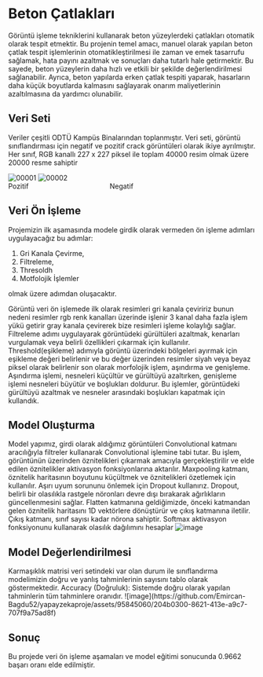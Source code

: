 <h1>Beton Çatlakları</h1>
Görüntü işleme tekniklerini kullanarak beton yüzeylerdeki çatlakları otomatik olarak tespit etmektir. Bu projenin temel amacı, manuel olarak yapılan beton çatlak tespit işlemlerinin otomatikleştirilmesi ile zaman ve emek tasarrufu sağlamak, hata payını azaltmak ve sonuçları daha tutarlı hale getirmektir. Bu sayede, beton yüzeylerin daha hızlı ve etkili bir şekilde değerlendirilmesi sağlanabilir. Ayrıca, beton yapılarda erken çatlak tespiti yaparak, hasarların daha küçük boyutlarda kalmasını sağlayarak onarım maliyetlerinin azaltılmasına da yardımcı olunabilir.
<h2>Veri Seti</h2>
Veriler çeşitli ODTÜ Kampüs Binalarından toplanmıştır. Veri seti, görüntü sınıflandırması için negatif ve pozitif crack görüntüleri olarak ikiye ayrılmıştır. Her sınıf, RGB kanallı 227 x 227 piksel ile toplam 40000 resim olmak üzere 20000 resme sahiptir

![00001](https://github.com/Emircan-Bagdu52/yapayzekaproje/assets/95845060/45f3c744-085f-46fc-a12b-118581802abb)
![00002](https://github.com/Emircan-Bagdu52/yapayzekaproje/assets/95845060/ae5d5fa3-2e4e-4667-ae11-9e1892f0b5c0)<br>
Pozitif &nbsp;&nbsp;&nbsp;&nbsp; &nbsp; &nbsp; &nbsp; &nbsp; &nbsp; &nbsp; &nbsp; &nbsp; &nbsp; &nbsp; &nbsp; &nbsp; &nbsp; &nbsp; &nbsp; &nbsp; &nbsp;  &nbsp; Negatif
<h2>Veri Ön İşleme</h2>
Projemizin ilk aşamasında modele girdik olarak vermeden ön işleme adımları uygulayacağız bu adımlar:
<ol> 
    <li>Gri Kanala Çevirme,</li> 
    <li>Filtreleme,</li> 
    <li>Thresoldh</li>
    <li>Motfolojik İşlemler</li>
</ol>
olmak üzere adımdan oluşacaktır. 

Görüntü veri ön işlemede ilk olarak resimleri gri  kanala çeviririz bunun nedeni resimler rgb renk kanalları üzerinde işlenir 3 kanal daha fazla işlem yükü getirir gray kanala çevirerek bize resimleri işleme kolaylığı sağlar. Filtreleme adımı uygulayarak görüntüdeki gürültüleri azaltmak, kenarları vurgulamak veya belirli özellikleri çıkarmak için kullanılır. Threshold(eşikleme) adımıyla görüntü üzerindeki bölgeleri ayırmak için eşikleme değeri belirlenir ve bu değer üzerinden resimler siyah veya beyaz piksel olarak belirlenir son olarak morfolojik işlem, aşındırma ve genişleme. Aşındırma işlemi, nesneleri küçültür ve gürültüyü azaltırken, genişleme işlemi nesneleri büyütür ve boşlukları doldurur. Bu işlemler, görüntüdeki gürültüyü azaltmak ve nesneler arasındaki boşlukları kapatmak için kullandık.

<h2>Model Oluşturma</h2>

Model yapımız, girdi olarak aldığımız görüntüleri Convolutional katmanı aracılığıyla filtreler kullanarak Convolutional işlemine tabi tutar. Bu işlem, görüntünün üzerinden öznitelikleri çıkarmak amacıyla gerçekleştirilir ve elde edilen öznitelikler aktivasyon fonksiyonlarına aktarılır. Maxpooling katmanı, öznitelik haritasının boyutunu küçültmek ve öznitelikleri özetlemek için kullanılır. Aşırı uyum sorununu önlemek için Dropout kullanırız. Dropout, belirli bir olasılıkla rastgele nöronları devre dışı bırakarak ağırlıkların güncellenmesini sağlar. Flatten katmanına geldiğimizde, önceki katmandan gelen öznitelik haritasını 1D vektörlere dönüştürür ve çıkış katmanına iletilir. Çıkış katmanı, sınıf sayısı kadar nörona sahiptir. Softmax aktivasyon fonksiyonunu kullanarak olasılık dağılımını hesaplar
![image](https://github.com/Emircan-Bagdu52/yapayzekaproje/assets/95845060/d604cb50-e4b3-4137-89ea-3f311aef5089)

<h2>Model Değerlendirilmesi</h2>
Karmaşıklık matrisi veri setindeki var olan durum ile sınıflandırma modelimizin doğru ve yanlış tahminlerinin sayısını tablo olarak göstermektedir. Accuracy (Doğruluk): Sistemde doğru olarak yapılan tahminlerin tüm tahminlere oranıdır.
![image](https://github.com/Emircan-Bagdu52/yapayzekaproje/assets/95845060/204b0300-8621-413e-a9c7-707f9a75ad8f)


<h2>Sonuç</h2>
Bu projede veri ön işleme aşamaları ve model eğitimi sonucunda 0.9662 başarı oranı elde edilmiştir.



